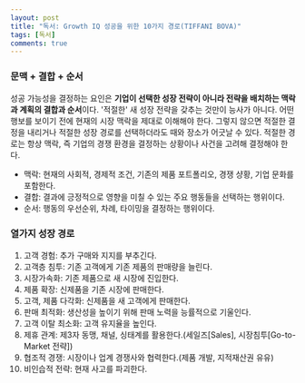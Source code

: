 ```yaml
---
layout: post
title: "독서: Growth IQ 성공을 위한 10가지 경로(TIFFANI BOVA)"
tags: [독서]
comments: true
---
```


### 문맥 + 결합 + 순서
성공 가능성을 결정하는 요인은 **기업이 선택한 성장 전략이 아니라 전략을 배치하는 맥락과 계획의 결합과 순서**이다. '적절한' 새 성장 전략을 갖추는 것만이 능사가 아니다. 어떤 행보를 보이기 전에 현재의 시장 맥락을 제대로 이해해야 한다. 그렇지 않으면 적절한 결정을 내리거나 적절한 성장 경로를 선택하더라도 때와 장소가 어긋날 수 있다. 적절한 경로는 항상 맥락, 즉 기업의 경쟁 환경을 결정하는 상황이나 사건을 고려해 결정해야 한다.

- 맥락: 현재의 사회적, 경제적 조건, 기존의 제품 포트폴리오, 경쟁 샹황, 기업 문화를 포함한다.
- 결합: 결과에 긍정적으로 영향을 미칠 수 있는 주요 행동들을 선택하는 행위이다.
- 순서: 행동의 우선순위, 차례, 타이밍을 결정하는 행위이다.

### 열가지 성장 경로
1. 고객 경험: 추가 구매와 지지를 부추긴다.
2. 고객층 침투: 기존 고객에게 기존 제품의 판매량을 늘린다.
3. 시장가속화: 기존 제품으로 새 시장에 진입한다.
4. 제품 확장: 신제품을 기존 시장에 판매한다.
5. 고객, 제품 다각화: 신제품을 새 고객에게 판매한다.
6. 판매 최적화: 생산성을 높이기 위해 판매 노력을 능률적으로 기울인다.
7. 고객 이탈 최소화: 고객 유지율을 높인다.
8. 제휴 관계: 제3자 동맹, 채널, 싱태계를 활용한다.(세일즈[Sales], 시장침투[Go-to-Market 전략])
9. 협조적 경쟁: 시장이나 업계 경쟁사와 협력한다.(제품 개발, 지적재산권 유유)
10. 비인습적 전략: 현재 사고를 파괴한다.